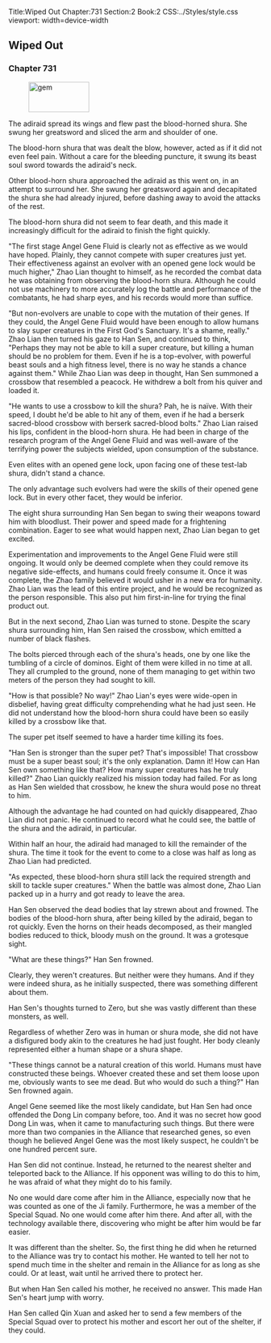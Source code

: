 Title:Wiped Out 
Chapter:731 
Section:2 
Book:2 
CSS:../Styles/style.css 
viewport: width=device-width
  
## Wiped Out
### Chapter 731 
<figure>
	<img src="../Images/gem.gif" alt="gem" id="gem" width="120" height="60" />
</figure>
  

  
  The adiraid spread its wings and flew past the blood-horned shura. She swung her greatsword and sliced the arm and shoulder of one.

The blood-horn shura that was dealt the blow, however, acted as if it did not even feel pain. Without a care for the bleeding puncture, it swung its beast soul sword towards the adiraid's neck.

Other blood-horn shura approached the adiraid as this went on, in an attempt to surround her. She swung her greatsword again and decapitated the shura she had already injured, before dashing away to avoid the attacks of the rest.

The blood-horn shura did not seem to fear death, and this made it increasingly difficult for the adiraid to finish the fight quickly.

"The first stage Angel Gene Fluid is clearly not as effective as we would have hoped. Plainly, they cannot compete with super creatures just yet. Their effectiveness against an evolver with an opened gene lock would be much higher," Zhao Lian thought to himself, as he recorded the combat data he was obtaining from observing the blood-horn shura. Although he could not use machinery to more accurately log the battle and performance of the combatants, he had sharp eyes, and his records would more than suffice.

"But non-evolvers are unable to cope with the mutation of their genes. If they could, the Angel Gene Fluid would have been enough to allow humans to slay super creatures in the First God's Sanctuary. It's a shame, really." Zhao Lian then turned his gaze to Han Sen, and continued to think, "Perhaps they may not be able to kill a super creature, but killing a human should be no problem for them. Even if he is a top-evolver, with powerful beast souls and a high fitness level, there is no way he stands a chance against them." While Zhao Lian was deep in thought, Han Sen summoned a crossbow that resembled a peacock. He withdrew a bolt from his quiver and loaded it.

"He wants to use a crossbow to kill the shura? Pah, he is naïve. With their speed, I doubt he'd be able to hit any of them, even if he had a berserk sacred-blood crossbow with berserk sacred-blood bolts." Zhao Lian raised his lips, confident in the blood-horn shura. He had been in charge of the research program of the Angel Gene Fluid and was well-aware of the terrifying power the subjects wielded, upon consumption of the substance.

Even elites with an opened gene lock, upon facing one of these test-lab shura, didn't stand a chance.

The only advantage such evolvers had were the skills of their opened gene lock. But in every other facet, they would be inferior.

The eight shura surrounding Han Sen began to swing their weapons toward him with bloodlust. Their power and speed made for a frightening combination. Eager to see what would happen next, Zhao Lian began to get excited.

Experimentation and improvements to the Angel Gene Fluid were still ongoing. It would only be deemed complete when they could remove its negative side-effects, and humans could freely consume it. Once it was complete, the Zhao family believed it would usher in a new era for humanity. Zhao Lian was the lead of this entire project, and he would be recognized as the person responsible. This also put him first-in-line for trying the final product out.

But in the next second, Zhao Lian was turned to stone. Despite the scary shura surrounding him, Han Sen raised the crossbow, which emitted a number of black flashes.

The bolts pierced through each of the shura's heads, one by one like the tumbling of a circle of dominos. Eight of them were killed in no time at all. They all crumpled to the ground, none of them managing to get within two meters of the person they had sought to kill.

"How is that possible? No way!" Zhao Lian's eyes were wide-open in disbelief, having great difficulty comprehending what he had just seen. He did not understand how the blood-horn shura could have been so easily killed by a crossbow like that.

The super pet itself seemed to have a harder time killing its foes.

"Han Sen is stronger than the super pet? That's impossible! That crossbow must be a super beast soul; it's the only explanation. Damn it! How can Han Sen own something like that? How many super creatures has he truly killed?" Zhao Lian quickly realized his mission today had failed. For as long as Han Sen wielded that crossbow, he knew the shura would pose no threat to him.

Although the advantage he had counted on had quickly disappeared, Zhao Lian did not panic. He continued to record what he could see, the battle of the shura and the adiraid, in particular.

Within half an hour, the adiraid had managed to kill the remainder of the shura. The time it took for the event to come to a close was half as long as Zhao Lian had predicted.

"As expected, these blood-horn shura still lack the required strength and skill to tackle super creatures." When the battle was almost done, Zhao Lian packed up in a hurry and got ready to leave the area.

Han Sen observed the dead bodies that lay strewn about and frowned. The bodies of the blood-horn shura, after being killed by the adiraid, began to rot quickly. Even the horns on their heads decomposed, as their mangled bodies reduced to thick, bloody mush on the ground. It was a grotesque sight.

"What are these things?" Han Sen frowned.

Clearly, they weren't creatures. But neither were they humans. And if they were indeed shura, as he initially suspected, there was something different about them.

Han Sen's thoughts turned to Zero, but she was vastly different than these monsters, as well.

Regardless of whether Zero was in human or shura mode, she did not have a disfigured body akin to the creatures he had just fought. Her body cleanly represented either a human shape or a shura shape.

"These things cannot be a natural creation of this world. Humans must have constructed these beings. Whoever created these and set them loose upon me, obviously wants to see me dead. But who would do such a thing?" Han Sen frowned again.

Angel Gene seemed like the most likely candidate, but Han Sen had once offended the Dong Lin company before, too. And it was no secret how good Dong Lin was, when it came to manufacturing such things. But there were more than two companies in the Alliance that researched genes, so even though he believed Angel Gene was the most likely suspect, he couldn't be one hundred percent sure.

Han Sen did not continue. Instead, he returned to the nearest shelter and teleported back to the Alliance. If his opponent was willing to do this to him, he was afraid of what they might do to his family.

No one would dare come after him in the Alliance, especially now that he was counted as one of the Ji family. Furthermore, he was a member of the Special Squad. No one would come after him there. And after all, with the technology available there, discovering who might be after him would be far easier.

It was different than the shelter. So, the first thing he did when he returned to the Alliance was try to contact his mother. He wanted to tell her not to spend much time in the shelter and remain in the Alliance for as long as she could. Or at least, wait until he arrived there to protect her.

But when Han Sen called his mother, he received no answer. This made Han Sen's heart jump with worry.

Han Sen called Qin Xuan and asked her to send a few members of the Special Squad over to protect his mother and escort her out of the shelter, if they could.
